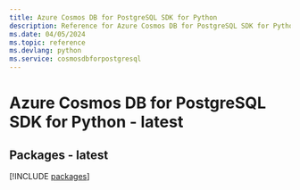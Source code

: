 ```yaml
---
title: Azure Cosmos DB for PostgreSQL SDK for Python
description: Reference for Azure Cosmos DB for PostgreSQL SDK for Python
ms.date: 04/05/2024
ms.topic: reference
ms.devlang: python
ms.service: cosmosdbforpostgresql
---
```

# Azure Cosmos DB for PostgreSQL SDK for Python - latest
## Packages - latest
[!INCLUDE [packages](cosmos-db-for-postgresql-index.md)]